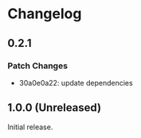 # Changelog

## 0.2.1

### Patch Changes

-   30a0e0a22: update dependencies

## 1.0.0 (Unreleased)

Initial release.

